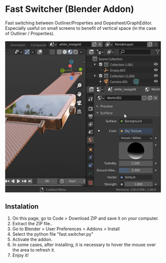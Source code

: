 # Fast Switcher (Blender Addon) 
Fast switching between Outliner/Properties and Dopesheet/GraphEditor.
<br>
Especially useful on small screens to benefit of vertical space (in the case of Outliner / Properties).
<br><br>
<img src="demo/fast_switcher.gif">

## Instalation
1. On this page, go to Code > Download ZIP and save it on your computer. <br>
2. Extract the ZIP file..
3. Go to Blender > User Preferences > Addons > Install 
4. Select the python file "fast.switcher.py"
5. Activate the addon.
6. In some cases, after installing, it is necessary to hover the mouse over the area to refresh it.
7. Enjoy it!
